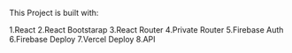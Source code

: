 This Project is built with:

1.React
2.React Bootstarap
3.React Router
4.Private Router
5.Firebase Auth
6.Firebase Deploy
7.Vercel Deploy
8.API